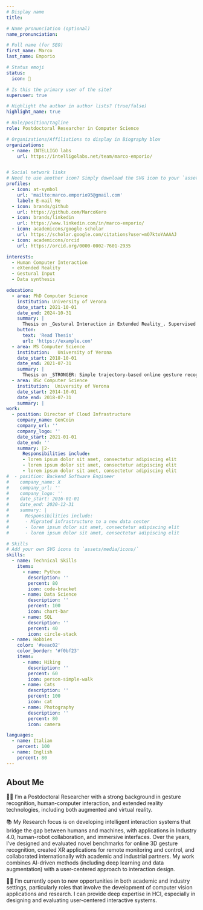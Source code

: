 ```yaml
---
# Display name
title: 

# Name pronunciation (optional)
name_pronunciation: 

# Full name (for SEO)
first_name: Marco
last_name: Emporio

# Status emoji
status:
  icon: 🤌

# Is this the primary user of the site?
superuser: true

# Highlight the author in author lists? (true/false)
highlight_name: true

# Role/position/tagline
role: Postdoctoral Researcher in Computer Science

# Organizations/Affiliations to display in Biography blox
organizations:
  - name: INTELLIGO labs
    url: https://intelligolabs.net/team/marco-emporio/


# Social network links
# Need to use another icon? Simply download the SVG icon to your `assets/media/icons/` folder.
profiles:
  - icon: at-symbol
    url: 'mailto:marco.emporio95@gmail.com'
    label: E-mail Me
  - icon: brands/github
    url: https://github.com/MarcoKero
  - icon: brands/linkedin
    url: https://www.linkedin.com/in/marco-emporio/
  - icon: academicons/google-scholar
    url: https://scholar.google.com/citations?user=mO7ktoYAAAAJ
  - icon: academicons/orcid
    url: https://orcid.org/0000-0002-7601-2935

interests:
  - Human Computer Interaction
  - eXtended Reality
  - Gestural Input
  - Data synthesis

education:
  - area: PhD Computer Science
    institution: University of Verona
    date_start: 2021-10-01
    date_end: 2024-10-31
    summary: |
      Thesis on _Gestural Interaction in Extended Reality_. Supervised by [Prof Andrea Giachetti](https://scholar.google.com/citations?hl=it&user=guVuz-0AAAAJ).
    button:
      text: 'Read Thesis'
      url: 'https://example.com'
  - area: MS Computer Science
    institution:   University of Verona
    date_start: 2018-10-01
    date_end: 2021-07-31
    summary: |
      Thesis on _STRONGER: Simple trajectory-based online gesture recognizer_. Supervised by [Prof Andrea Giachetti](https://scholar.google.com/citations?hl=it&user=guVuz-0AAAAJ).
  - area: BSc Computer Science
    institution:  University of Verona
    date_start: 2014-10-01
    date_end: 2018-07-31
    summary: |
work:
  - position: Director of Cloud Infrastructure
    company_name: GenCoin
    company_url: ''
    company_logo: ''
    date_start: 2021-01-01
    date_end: ''
    summary: |2-
      Responsibilities include:
      - lorem ipsum dolor sit amet, consectetur adipiscing elit
      - lorem ipsum dolor sit amet, consectetur adipiscing elit
      - lorem ipsum dolor sit amet, consectetur adipiscing elit
#  - position: Backend Software Engineer
#    company_name: X
#    company_url: ''
#    company_logo: ''
#    date_start: 2016-01-01
#    date_end: 2020-12-31
#    summary: |
#      Responsibilities include:
#      - Migrated infrastructure to a new data center
#      - lorem ipsum dolor sit amet, consectetur adipiscing elit
#      - lorem ipsum dolor sit amet, consectetur adipiscing elit

# Skills
# Add your own SVG icons to `assets/media/icons/`
skills:
  - name: Technical Skills
    items:
      - name: Python
        description: ''
        percent: 80
        icon: code-bracket
      - name: Data Science
        description: ''
        percent: 100
        icon: chart-bar
      - name: SQL
        description: ''
        percent: 40
        icon: circle-stack
  - name: Hobbies
    color: '#eeac02'
    color_border: '#f0bf23'
    items:
      - name: Hiking
        description: ''
        percent: 60
        icon: person-simple-walk
      - name: Cats
        description: ''
        percent: 100
        icon: cat
      - name: Photography
        description: ''
        percent: 80
        icon: camera

languages:
  - name: Italian
    percent: 100
  - name: English
    percent: 80
---
```


## About Me

🧑‍🎓 I’m a Postdoctoral Researcher with a strong background in gesture recognition, human-computer interaction, and extended reality technologies, including both augmented and virtual reality. 

📚 My Research focus is on developing intelligent interaction systems that bridge the gap between humans and machines, with applications in Industry 4.0, human-robot collaboration, and immersive interfaces. Over the years, I’ve designed and evaluated novel benchmarks for online 3D gesture recognition, created XR applications for remote monitoring and control, and collaborated internationally with academic and industrial partners. My work combines AI-driven methods (including deep learning and data augmentation) with a user-centered approach to interaction design.

🧑‍💻 I’m currently open to new opportunities in both academic and industry settings, particularly roles that involve the development of computer vision applications and research. I can provide deep expertise in HCI, especially in designing and evaluating user-centered interactive systems.
